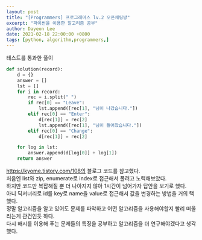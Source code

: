 ```yaml
---
layout: post
title: "[Programmers] 프로그래머스 lv.2 오픈채팅방"
excerpt: "파이썬을 이용한 알고리즘 공부"
author: Dayeon Lee
date: 2021-02-18 22:00:00 +0800
tags: [python, algorithm,programmers,]
---
```


테스트를 통과한 풀이 
```Python
def solution(record):
    d = {}
    answer = []
    lst = []
    for i in record:
        rec = i.split(" ")
        if rec[0] == "Leave":
            lst.append([rec[1], "님이 나갔습니다."])
        elif rec[0] == "Enter":
            d[rec[1]] = rec[2]
            lst.append([rec[1], "님이 들어왔습니다."])
        elif rec[0] == "Change":
            d[rec[1]] = rec[2]

    for log in lst:
        answer.append(d[log[0]] + log[1])   
    return answer
```

https://kyome.tistory.com/108의 블로그 코드를 참고했다.  
처음엔 list와 zip, enumerate로 index로 접근해서 풀려고 노력해보았다.   
하지만 코드만 복잡해질 뿐 더 나아지지 않아 1시간이 넘어가자 답안을 보기로 했다.   
아니 딕셔너리로 id를 key로 name을 value로 접근해서 값을 변경하는 방법을 거의 택했다.   
정말 알고리즘을 알고 있어도 문제를 파악하고 어떤 알고리즘을 사용해야할지 빨리 떠올리는게 관건인듯 하다.   
다시 해시를 이용해 푸는 문제들의 특징을 공부하고 알고리즘을 더 연구해야겠다고 생각했다.   
